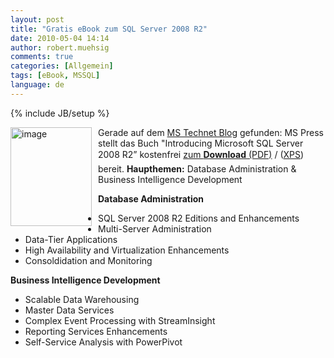 ```yaml
---
layout: post
title: "Gratis eBook zum SQL Server 2008 R2"
date: 2010-05-04 14:14
author: robert.muehsig
comments: true
categories: [Allgemein]
tags: [eBook, MSSQL]
language: de
---
```

{% include JB/setup %}
<p><a href="{{BASE_PATH}}/assets/wp-images/image965.png"><img style="border-bottom: 0px; border-left: 0px; margin: 0px 10px 0px 0px; display: inline; border-top: 0px; border-right: 0px" title="image" border="0" alt="image" align="left" src="{{BASE_PATH}}/assets/wp-images/image_thumb150.png" width="130" height="158" /></a> </p>  <p></p>  <p>Gerade auf dem <a href="http://blogs.technet.com/austria/archive/2010/05/04/sql-server-2008-r2-ebook.aspx">MS Technet Blog</a> gefunden: MS Press stellt das Buch "Introducing Microsoft SQL Server 2008 R2” kostenfrei <a href="http://go.microsoft.com/fwlink/?LinkId=189147">zum <strong>Download</strong> (PDF)</a> / (<a href="http://go.microsoft.com/fwlink/?LinkId=189148">XPS</a>) bereit. <strong>Haupthemen:</strong> Database Administration &amp; Business Intelligence Development    <br /></p>  <p><strong>Database Administration</strong></p>  <ul>   <li>SQL Server 2008 R2 Editions and Enhancements </li>    <li>Multi-Server Administration </li>    <li>Data-Tier Applications </li>    <li>High Availability and Virtualization Enhancements </li>    <li>Consoldidation and Monitoring</li> </ul>  <p><strong>Business Intelligence Development</strong></p>  <ul>   <li>Scalable Data Warehousing </li>    <li>Master Data Services </li>    <li>Complex Event Processing with StreamInsight </li>    <li>Reporting Services Enhancements </li>    <li>Self-Service Analysis with PowerPivot</li> </ul>

